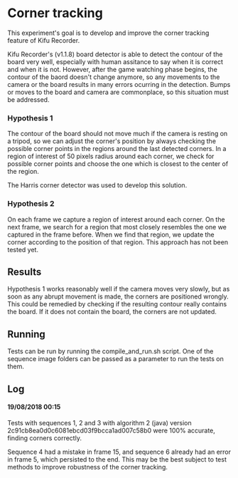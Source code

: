 Corner tracking
===============

This experiment's goal is to develop and improve the corner tracking feature
of Kifu Recorder.

Kifu Recorder's (v1.1.8) board detector is able to detect the contour of the
board very well, especially with human assitance to say when it is correct and
when it is not. However, after the game watching phase begins, the contour
of the baord doesn't change anymore, so any movements to the camera or the
board results in many errors ocurring in the detection. Bumps or moves to the
board and camera are commonplace, so this situation must be addressed.

### Hypothesis 1

The contour of the board should not move much if the camera is resting on a
tripod, so we can adjust the corner's position by always checking the possible
corner points in the regions around the last detected corners. In a region of
interest of 50 pixels radius around each corner, we check for possible corner
points and choose the one which is closest to the center of the region.

The Harris corner detector was used to develop this solution.

### Hypothesis 2

On each frame we capture a region of interest around each corner. On the next
frame, we search for a region that most closely resembles the one we captured
in the frame before. When we find that region, we update the corner according
to the position of that region. This approach has not been tested yet.

Results
-------

Hypothesis 1 works reasonably well if the camera moves very slowly, but as soon
as any abrupt movement is made, the corners are positioned wrongly. This could
be remedied by checking if the resulting contour really contains the board. If
it does not contain the board, the corners are not updated.

Running
-------

Tests can be run by running the compile_and_run.sh script. One of the
sequence image folders can be passed as a parameter to run the tests on them.

Log
---

#### 19/08/2018 00:15

Tests with sequences 1, 2 and 3 with algorithm 2 (java) version
2c91cb8ea0d0c6081ebcd03f9bcca1ad007c58b0 were 100% accurate, finding corners
correctly.

Sequence 4 had a mistake in frame 15, and sequence 6 already had an error in
frame 5, which persisted to the end. This may be the best subject to test
methods to improve robustness of the corner tracking.
